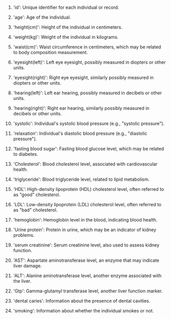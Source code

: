 1.  'id': Unique identifier for each individual or record.
2. 'age': Age of the individual.

3.  'height(cm)': Height of the individual in centimeters.

3. 'weight(kg)': Weight of the individual in kilograms.

3. 'waist(cm)': Waist circumference in centimeters, which may be related to body composition measurement.

1. 'eyesight(left)': Left eye eyesight, possibly measured in diopters or other units.

1. 'eyesight(right)': Right eye eyesight, similarly possibly measured in diopters or other units.

1. 'hearing(left)': Left ear hearing, possibly measured in decibels or other units.
1. 'hearing(right)': Right ear hearing, similarly possibly measured in decibels or other units.

1. 'systolic': Individual's systolic blood pressure (e.g., "systolic pressure").

1. 'relaxation': Individual's diastolic blood pressure (e.g., "diastolic pressure").

1. 'fasting blood sugar': Fasting blood glucose level, which may be related to diabetes.

1. 'Cholesterol': Blood cholesterol level, associated with cardiovascular health.

1. 'triglyceride': Blood triglyceride level, related to lipid metabolism.

1. 'HDL': High-density lipoprotein (HDL) cholesterol level, often referred to as "good" cholesterol.

1. 'LDL': Low-density lipoprotein (LDL) cholesterol level, often referred to as "bad" cholesterol.

1. 'hemoglobin': Hemoglobin level in the blood, indicating blood health.

1. 'Urine protein': Protein in urine, which may be an indicator of kidney problems.

1. 'serum creatinine': Serum creatinine level, also used to assess kidney function.

1. 'AST': Aspartate aminotransferase level, an enzyme that may indicate liver damage.

1. 'ALT': Alanine aminotransferase level, another enzyme associated with the liver.

1. 'Gtp': Gamma-glutamyl transferase level, another liver function marker.

1. 'dental caries': Information about the presence of dental cavities.

1. 'smoking': Information about whether the individual smokes or not.